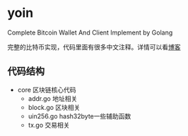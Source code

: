 # yoin
Complete Bitcoin Wallet And Client Implement by Golang

完整的比特币实现，代码里面有很多中文注释。详情可以看[博客]()

## 代码结构
- core 区块链核心代码
  - addr.go 地址相关
  - block.go 区块相关
  - uin256.go hash32byte一些辅助函数
  - tx.go 交易相关
